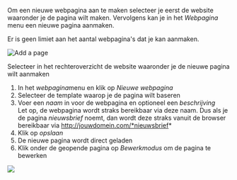 Om een nieuwe webpagina aan te maken selecteer je eerst de website
waaronder je de pagina wilt maken. Vervolgens kan je in het *Webpagina*
menu een nieuwe pagina aanmaken.

Er is geen limiet aan het aantal webpagina's dat je kan aanmaken.

![Add a page](Addpage.png)

Selecteer in het rechteroverzicht de website waaronder je de nieuwe
pagina wilt aanmaken

1.  In het *webpagina*menu en klik op *Nieuwe webpagina*
2.  Selecteer de template waarop je de pagina wilt baseren
3.  Voer een *naam* in voor de webpagina en optioneel een
    *beschrijving*\
     Let op, de webpagina wordt straks bereikbaar via deze naam. Dus als
    je de pagina *nieuwsbrief* noemt, dan wordt deze straks vanuit de
    browser bereikbaar via http://jouwdomein.com/*nieuwsbrief*
4.  Klik op *opslaan*
5.  De nieuwe pagina wordt direct geladen
6.  Klik onder de geopende pagina op *Bewerkmodus* om de pagina te
    bewerken

![](documentview.png)
